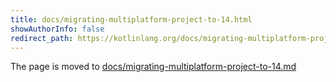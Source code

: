 ```yaml
---
title: docs/migrating-multiplatform-project-to-14.html
showAuthorInfo: false
redirect_path: https://kotlinlang.org/docs/migrating-multiplatform-project-to-14.html
---
```


The page is moved to [docs/migrating-multiplatform-project-to-14.md](docs/migrating-multiplatform-project-to-14.md)
